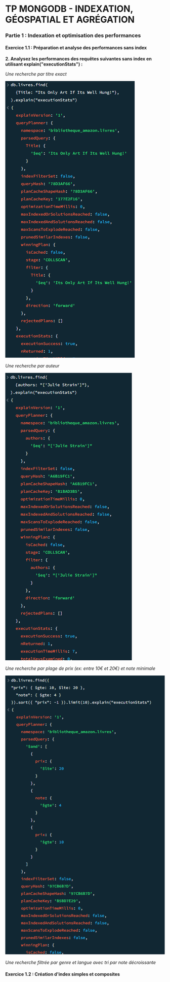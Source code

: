 # TP MONGODB - INDEXATION, GÉOSPATIAL ET AGRÉGATION

### Partie 1 : Indexation et optimisation des performances

#### Exercice 1.1 : Préparation et analyse des performances sans index

**2. Analysez les performances des requêtes suivantes sans index en utilisant explain("executionStats") :**

*Une recherche par titre exact*

![alt text](image.png)

*Une recherche par auteur*

![alt text](image-1.png)

*Une recherche par plage de prix (ex: entre 10€ et 20€) et note minimale*

![alt text](image-2.png)

*Une recherche filtrée par genre et langue avec tri par note décroissante*

#### Exercice 1.2 : Création d'index simples et composites
